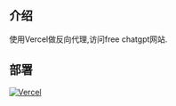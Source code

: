 ## 介绍
使用Vercel做反向代理,访问free chatgpt网站.
## 部署
[![Vercel](https://vercel.com/button)](https://vercel.com/import/project?template=https://github.com/XiaoXinYo/Vercel_Reverse_Proxy)
